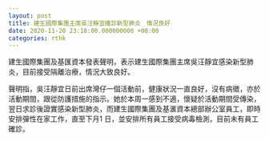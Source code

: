 ```yaml
---
layout: post
title: 建生國際集團主席吳汪靜宜確診新型肺炎　情況良好
date: 2020-11-20 23:18:00.000000000 +08:00
categories: rthk
---
```


建生國際集團及基匯資本發表聲明，表示建生國際集團主席吳汪靜宜感染新型肺炎，目前接受隔離治療，情況大致良好。

聲明指，吳汪靜宜日前出席灣仔一個活動前，健康狀況一直良好，沒有病徵，亦於活動期間，跟從防護措施的指示。她於本周一感到不適，懷疑於活動期間受傳染，翌日求診後證實感染新型肺炎，而建生國際集團及基滙資本總部辦公室員工，即時安排彈性在家工作，直至下月1 日，並安排所有員工接受病毒檢測，目前未有員工確診。
